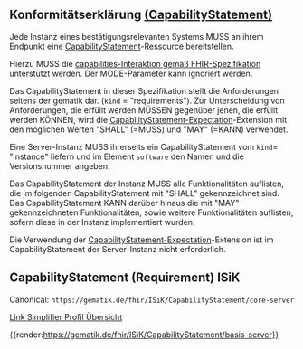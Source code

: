 ## Konformitätserklärung [(CapabilityStatement)](http://hl7.org/fhir/R4/capabilitystatement.html)

Jede Instanz eines bestätigungsrelevanten Systems MUSS an ihrem Endpunkt eine [CapabilityStatement](https://hl7.org/fhir/R4/capabilitystatement.html)-Ressource bereitstellen.

Hierzu MUSS die [capabilities-Interaktion gemäß FHIR-Spezifikation](https://hl7.org/fhir/R4/http.html#capabilities) unterstützt werden.
Der MODE-Parameter kann ignoriert werden.

Das CapabilityStatement in dieser Spezifikation stellt die Anforderungen seitens der gematik dar. (`kind` = "requirements"). Zur Unterscheidung von Anforderungen, die erfüllt werden MÜSSEN gegenüber jenen, die erfüllt werden KÖNNEN, wird die [CapabilityStatement-Expectation](http://hl7.org/fhir/R4/extension-capabilitystatement-expectation.html)-Extension mit den möglichen Werten "SHALL" (=MUSS) und "MAY" (=KANN) verwendet.

Eine Server-Instanz MUSS ihrerseits ein CapabilityStatement vom `kind`= "instance" liefern und im Element `software` den Namen und die Versionsnummer angeben.

Das CapabilityStatement der Instanz MUSS alle Funktionalitäten auflisten, die im folgenden CapabilityStatement mit "SHALL" gekennzeichnet sind. Das CapabilityStatement KANN darüber hinaus die mit "MAY" gekennzeichneten Funktionalitäten, sowie weitere Funktionalitäten auflisten, sofern diese in der Instanz implementiert wurden.

Die Verwendung der [CapabilityStatement-Expectation](http://hl7.org/fhir/R4/extension-capabilitystatement-expectation.html)-Extension ist im CapabilityStatement der Server-Instanz nicht erforderlich.

## CapabilityStatement (Requirement) ISiK

Canonical: ```https://gematik.de/fhir/ISiK/CapabilityStatement/core-server```

[Link Simplifier Profil Übersicht](https://simplifier.net/isik-basis-1/isik-capabilitystatement-basis-server)

{{render:https://gematik.de/fhir/ISiK/CapabilityStatement/basis-server}}
